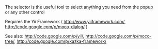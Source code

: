 The selector is the useful tool to select anything
you need from the popup or any other control

Requires the Yii Framework ( http://www.yiiframework.com/,
http://code.google.com/p/moco-dialog/ )

See also:
http://code.google.com/p/yii/,
http://code.google.com/p/moco-tree/,
http://code.google.com/p/kazka-framework/